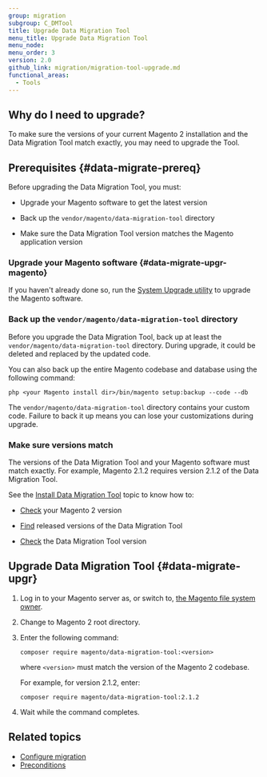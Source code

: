 ```yaml
---
group: migration
subgroup: C_DMTool
title: Upgrade Data Migration Tool
menu_title: Upgrade Data Migration Tool
menu_node:
menu_order: 3
version: 2.0
github_link: migration/migration-tool-upgrade.md
functional_areas:
  - Tools
---
```


## Why do I need to upgrade?

To make sure the versions of your current Magento 2 installation and the Data Migration Tool match exactly, you may need to upgrade the Tool.

## Prerequisites {#data-migrate-prereq}

Before upgrading the Data Migration Tool, you must:

*	Upgrade your Magento software to get the latest version

*	Back up the `vendor/magento/data-migration-tool` directory

* Make sure the Data Migration Tool version matches the Magento application version

### Upgrade your Magento software {#data-migrate-upgr-magento}

If you haven't already done so, run the <a href="{{page.baseurl}}/comp-mgr/upgrader/upgrade-start.html">System Upgrade utility</a> to upgrade the Magento software.

### Back up the `vendor/magento/data-migration-tool` directory

Before you upgrade the Data Migration Tool, back up at least the `vendor/magento/data-migration-tool` directory. During upgrade, it could be deleted and replaced by the updated code.

You can also back up the entire Magento codebase and database using the following command:

	php <your Magento install dir>/bin/magento setup:backup --code --db

<div class="bs-callout bs-callout-warning">
    <p>The <code>vendor/magento/data-migration-tool</code> directory contains your custom code. Failure to back it up means you can lose your customizations during upgrade.</p>
</div>

### Make sure versions match

The versions of the Data Migration Tool and your Magento software must match exactly. For example, Magento 2.1.2 requires version 2.1.2 of the Data Migration Tool.

See the [Install Data Migration Tool]({{page.baseurl}}/migration/migration-tool-install.html) topic to know how to:

* [Check]({{page.baseurl}}/migration/migration-tool-install.html#magento-version) your Magento 2 version

* [Find]({{page.baseurl}}/migration/migration-tool-install.html#migration-tool-release-version) released versions of the Data Migration Tool

* [Check]({{page.baseurl}}/migration/migration-tool-install.html#migration-tool-install-version) the Data Migration Tool version

## Upgrade Data Migration Tool {#data-migrate-upgr}

1.	Log in to your Magento server as, or switch to, <a href="{{page.baseurl}}/install-gde/prereq/apache-user.html">the Magento file system owner</a>.
2.	Change to Magento 2 root directory.
3. 	Enter the following command:

	`composer require magento/data-migration-tool:<version>`

	where `<version>` must match the version of the Magento 2 codebase.

	For example, for version 2.1.2, enter:

	`composer require magento/data-migration-tool:2.1.2`
4.	Wait while the command completes.

## Related topics

* <a href="{{page.baseurl}}/migration/migration-tool-configure.html">Configure migration</a>
* <a href="{{page.baseurl}}/migration/migration-tool-preconditions.html">Preconditions</a>
